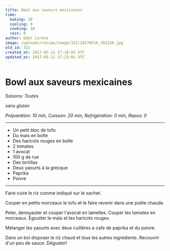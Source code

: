 ```yaml
---
title: Bowl aux saveurs mexicaines
time:
  baking: 20
  cooling: 0
  cooking: 10
  rest: 0
author: Odet Lorène
image: /uploads/recipe/image/322/20170510_202238.jpg
old_id: 322
created_at: 2017-05-11 17:18:02 UTC
updated_at: 2017-05-11 17:23:01 UTC
---
```


# Bowl aux saveurs mexicaines

_Saisons: Toutes_

_sans gluten_

_Préparation: 10 min, Cuisson: 20 min, Refrigération: 0 min, Repos: 0_

---

- Un petit bloc de tofu
- Du mais en boîte
- Des haricots rouges en boîte
- 2 tomates
- 1 avocat
- 100 g de rue
- Des tortillas
- Deux yaourts à la grecque
- Paprika
- Poivre

---

Faire cuire le riz comme indiqué sur le sachet.

Couper en petits morceaux le tofu et le faire revenir dans une poêle chaude.

Peler, denoyauter et couper l'avocat en lamelles. Couper les tomates en morceaux. Égoutter le maïs et les haricots rouges.

Mélanger les yaourts avec deux cuillères a cafe de paprika et du poivre.

Dans un bol disposer le riz chaud et tous les autres ingrédients. Recouvrir d'un peu de sauce. Déguster!
